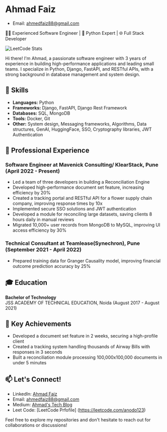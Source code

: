 # Ahmad Faiz
- Email: ahmedfaiz88@gmail.com
  
👨‍💻 Experienced Software Engineer | 🐍 Python Expert | 🌐 Full Stack Developer

![LeetCode Stats](https://leetcard.jacoblin.cool/anodo123?theme=dark&font=Noto%20Sans)

Hi there! I'm Ahmad, a passionate software engineer with 3 years of experience in building high-performance applications and leading small teams. I specialize in Python, Django, FastAPI, and RESTful APIs, with a strong background in database management and system design.

## 🚀 Skills

- **Languages:** Python
- **Frameworks:** Django, FastAPI, Django Rest Framework
- **Databases:** SQL, MongoDB
- **Tools:** Docker, Git
- **Other:** System design, Messaging frameworks, Algorithms, Data structures, GenAI, HuggingFace, SSO, Cryptography libraries, JWT Authentication

## 💼 Professional Experience

### Software Engineer at Mavenick Consulting/ KlearStack, Pune (April 2022 - Present)

- Led a team of three developers in building a Reconciliation Engine
- Developed high-performance document set feature, increasing efficiency by 20%
- Created a tracking portal and RESTful API for a flower supply chain company, improving response times by 10x
- Implemented secure SSO solutions and JWT authentication
- Developed a module for reconciling large datasets, saving clients 8 hours daily in manual reviews
- Migrated 10,000+ user records from MongoDB to MySQL, improving UI access efficiency by 30%

### Technical Consultant at Teamlease(Synechron), Pune (September 2021 - April 2022)

- Prepared training data for Granger Causality model, improving financial outcome prediction accuracy by 25%

## 🎓 Education

**Bachelor of Technology**  
JSS ACADEMY OF TECHNICAL EDUCATION, Noida (August 2017 - August 2021)

## 🌟 Key Achievements

- Developed a document set feature in 2 weeks, securing a high-profile client
- Created a tracking system handling thousands of Airway Bills with responses in 3 seconds
- Built a reconciliation module processing 100,000x100,000 documents in under 5 minutes

## 📫 Let's Connect!

- LinkedIn: [Ahmad Faiz](https://www.linkedin.com/in/af601)
- Email: ahmedfaiz88@gmail.com
- Medium: [Ahmad's Tech Blog](https://medium.com/@ahmedfaiz88)
- Leet Code: [LeetCode Prfofile] (https://leetcode.com/anodo123)
  
Feel free to explore my repositories and don't hesitate to reach out for collaborations or discussions!
